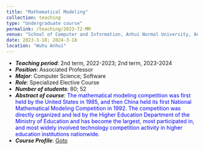 ```yaml
---
title: "Mathematical Modeling"
collection: teaching
type: "Undergraduate course"
permalink: /teaching/2023-T2-MM
venue: "School of Computer and Information, Anhui Normal University, Anhui, China"
date: 2023-3-18; 2024-3-18
location: "Wuhu Anhui"
---
```

* ___Teaching period___: 2nd term, 2022-2023; 2nd term, 2023-2024
* ___Position___: Associated Professor
* ___Major___: Computer Science; Software 
* ___Role___: Specialized Elective Course
* ___Number of students___: 80; 52
* ___Abstract of course___: <font color='blue'> The mathematical modeling competition was first held by the United States in 1985, and then China held its first National Mathematical Modeling Competition in 1992. The competition was directly organized and led by the Higher Education Department of the Ministry of Education and has become the largest, most participated in, and most widely involved technology competition activity in higher education institutions nationwide.</font>
* ___Course Profile___: [Goto](http://ivr-ahnu.cn/lectures/modeling)
  
